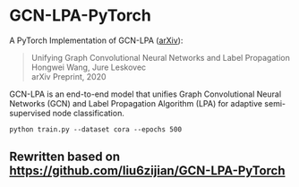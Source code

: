 # GCN-LPA-PyTorch
A PyTorch Implementation of GCN-LPA ([arXiv](https://arxiv.org/abs/2002.06755)):

> Unifying Graph Convolutional Neural Networks and Label Propagation  
> Hongwei Wang, Jure Leskovec  
> arXiv Preprint, 2020

GCN-LPA is an end-to-end model that unifies Graph Convolutional Neural Networks (GCN) and Label Propagation Algorithm (LPA) for adaptive semi-supervised node classification.

```
python train.py --dataset cora --epochs 500
```



## **Rewritten based on https://github.com/liu6zijian/GCN-LPA-PyTorch**
